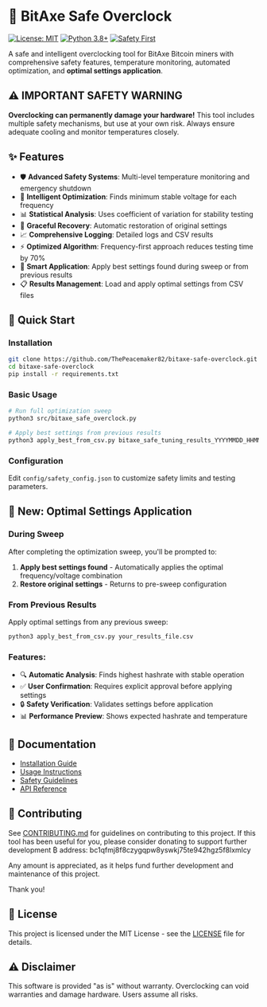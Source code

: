 # 🔧 BitAxe Safe Overclock

[![License: MIT](https://img.shields.io/badge/License-MIT-yellow.svg)](https://opensource.org/licenses/MIT)
[![Python 3.8+](https://img.shields.io/badge/python-3.8+-blue.svg)](https://www.python.org/downloads/)
[![Safety First](https://img.shields.io/badge/Safety-First-red.svg)](docs/safety.md)

A safe and intelligent overclocking tool for BitAxe Bitcoin miners with comprehensive safety features, temperature monitoring, automated optimization, and **optimal settings application**.

## ⚠️ **IMPORTANT SAFETY WARNING**

**Overclocking can permanently damage your hardware!** This tool includes multiple safety mechanisms, but use at your own risk. Always ensure adequate cooling and monitor temperatures closely.

## ✨ **Features**

- 🛡️ **Advanced Safety Systems**: Multi-level temperature monitoring and emergency shutdown
- 🎯 **Intelligent Optimization**: Finds minimum stable voltage for each frequency
- 📊 **Statistical Analysis**: Uses coefficient of variation for stability testing
- 🔄 **Graceful Recovery**: Automatic restoration of original settings
- 📈 **Comprehensive Logging**: Detailed logs and CSV results
- ⚡ **Optimized Algorithm**: Frequency-first approach reduces testing time by 70%
- 🎯 **Smart Application**: Apply best settings found during sweep or from previous results
- 📋 **Results Management**: Load and apply optimal settings from CSV files

## 🚀 **Quick Start**

### Installation
```bash
git clone https://github.com/ThePeacemaker82/bitaxe-safe-overclock.git
cd bitaxe-safe-overclock
pip install -r requirements.txt
```

### Basic Usage
```bash
# Run full optimization sweep
python3 src/bitaxe_safe_overclock.py

# Apply best settings from previous results
python3 apply_best_from_csv.py bitaxe_safe_tuning_results_YYYYMMDD_HHMMSS.csv
```

### Configuration
Edit `config/safety_config.json` to customize safety limits and testing parameters.

## 🎯 **New: Optimal Settings Application**

### During Sweep
After completing the optimization sweep, you'll be prompted to:
1. **Apply best settings found** - Automatically applies the optimal frequency/voltage combination
2. **Restore original settings** - Returns to pre-sweep configuration

### From Previous Results
Apply optimal settings from any previous sweep:
```bash
python3 apply_best_from_csv.py your_results_file.csv
```

### Features:
- 🔍 **Automatic Analysis**: Finds highest hashrate with stable operation
- ✅ **User Confirmation**: Requires explicit approval before applying settings
- 🔒 **Safety Verification**: Validates settings before application
- 📊 **Performance Preview**: Shows expected hashrate and temperature

## 📖 **Documentation**

- [Installation Guide](docs/installation.md)
- [Usage Instructions](docs/usage.md)
- [Safety Guidelines](docs/safety.md)
- [API Reference](docs/api-reference.md)

## 🤝 **Contributing**

See [CONTRIBUTING.md](CONTRIBUTING.md) for guidelines on contributing to this project.
If this tool has been useful for you, please consider donating to support further development ₿️ address:  bc1qfmj8f8czygqpw8yswkj75te942hgz5f8lxmlcy

Any amount is appreciated, as it helps fund further development and maintenance of this project.

Thank you!

## 📄 **License**

This project is licensed under the MIT License - see the [LICENSE](LICENSE) file for details.

## ⚠️ **Disclaimer**

This software is provided "as is" without warranty. Overclocking can void warranties and damage hardware. Users assume all risks.

